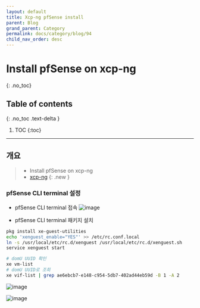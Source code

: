 ```yaml
---
layout: default
title: Xcp-ng pfSense install
parent: Blog
grand_parent: Category
permalink: docs/category/blog/94
child_nav_order: desc
---
```

# Install pfSense on xcp-ng
{: .no_toc}

## Table of contents
{: .no_toc .text-delta }

1. TOC
{:toc}

---
## 개요

> - Install pfSense on xcp-ng
> - [xcp-ng](https://xcp-ng.org/blog/2019/08/20/how-to-install-pfsense-in-a-vm/)
{: .new }

### pfSense CLI terminal 설정

- pfSense CLI terminal 접속
![image](https://github.com/heaths2/heaths2.github.io/assets/36792594/1110ccca-96ff-40bc-a106-44d7fa2a0922)

- pfSense CLI terminal 패키지 설치
```bash
pkg install xe-guest-utilities
echo 'xenguest_enable="YES"' >> /etc/rc.conf.local
ln -s /usr/local/etc/rc.d/xenguest /usr/local/etc/rc.d/xenguest.sh
service xenguest start
```

```bash
# domU UUID 확인
xe vm-list
# domU UUID로 조회
xe vif-list | grep ae6ebcb7-e148-c954-5db7-402ad44eb59d -B 1 -A 2
```

![image](https://github.com/heaths2/heaths2.github.io/assets/36792594/f6caba06-49ca-4307-837a-e036c179e875)

![image](https://github.com/heaths2/heaths2.github.io/assets/36792594/393aaf4e-069a-4dd8-ad86-02e6dfdab02e)
